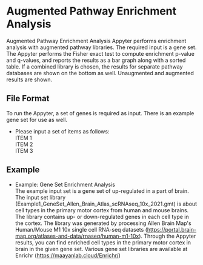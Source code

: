 # Augmented Pathway Enrichment Analysis

Augmented Pathway Enrichment Analysis Appyter performs enrichment analysis with augmented pathway libraries. The required input is a gene set. The Appyter performs the Fisher exact test to compute enrichment p-value and q-values, and reports the results as a bar graph along with a sorted table. If a combined library is chosen, the results for separate pathway databases are shown on the bottom as well. Unaugmented and augmented results are shown.

## **File Format**
To run the Appyter, a set of genes is required as input. There is an example gene set for use as well.

* Please input a set of items as follows:  
ITEM 1  
ITEM 2  
ITEM 3

## **Example**
* Example: Gene Set Enrichment Analysis  
The example input set is a gene set of up-regulated in a part of brain. The input set library (Example1_GeneSet_Allen_Brain_Atlas_scRNAseq_10x_2021.gmt) is about cell types in the primary motor cortex from human and mouse brains. The library contains up- or down-regulated genes in each cell type in the cortex. The library was generated by processing Allen Brain Map's Human/Mouse M1 10x single cell RNA-seq datasets (https://portal.brain-map.org/atlases-and-data/rnaseq/human-m1-10x). Through the Appyter results, you can find enriched cell types in the primary motor cortex in brain in the given gene set. Various gene set libraries are available at Enrichr (https://maayanlab.cloud/Enrichr/)  

